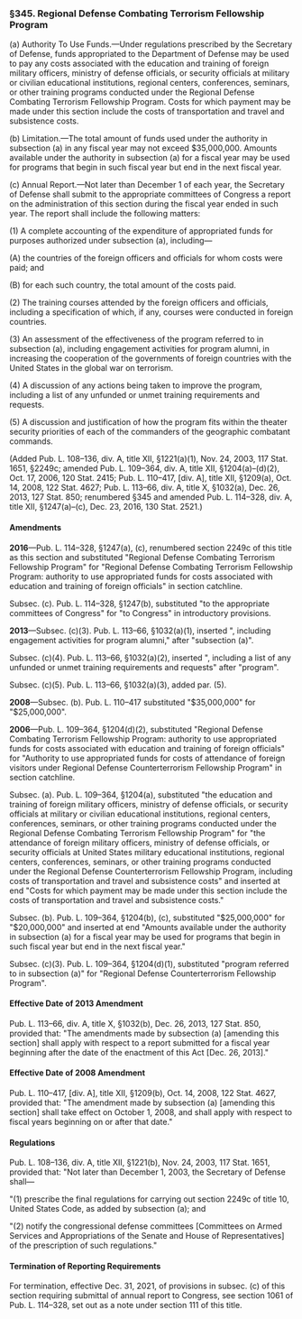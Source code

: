 ### §345. Regional Defense Combating Terrorism Fellowship Program ###

(a) Authority To Use Funds.—Under regulations prescribed by the Secretary of Defense, funds appropriated to the Department of Defense may be used to pay any costs associated with the education and training of foreign military officers, ministry of defense officials, or security officials at military or civilian educational institutions, regional centers, conferences, seminars, or other training programs conducted under the Regional Defense Combating Terrorism Fellowship Program. Costs for which payment may be made under this section include the costs of transportation and travel and subsistence costs.

(b) Limitation.—The total amount of funds used under the authority in subsection (a) in any fiscal year may not exceed $35,000,000. Amounts available under the authority in subsection (a) for a fiscal year may be used for programs that begin in such fiscal year but end in the next fiscal year.

(c) Annual Report.—Not later than December 1 of each year, the Secretary of Defense shall submit to the appropriate committees of Congress a report on the administration of this section during the fiscal year ended in such year. The report shall include the following matters:

(1) A complete accounting of the expenditure of appropriated funds for purposes authorized under subsection (a), including—

(A) the countries of the foreign officers and officials for whom costs were paid; and

(B) for each such country, the total amount of the costs paid.

(2) The training courses attended by the foreign officers and officials, including a specification of which, if any, courses were conducted in foreign countries.

(3) An assessment of the effectiveness of the program referred to in subsection (a), including engagement activities for program alumni, in increasing the cooperation of the governments of foreign countries with the United States in the global war on terrorism.

(4) A discussion of any actions being taken to improve the program, including a list of any unfunded or unmet training requirements and requests.

(5) A discussion and justification of how the program fits within the theater security priorities of each of the commanders of the geographic combatant commands.

(Added Pub. L. 108–136, div. A, title XII, §1221(a)(1), Nov. 24, 2003, 117 Stat. 1651, §2249c; amended Pub. L. 109–364, div. A, title XII, §1204(a)–(d)(2), Oct. 17, 2006, 120 Stat. 2415; Pub. L. 110–417, [div. A], title XII, §1209(a), Oct. 14, 2008, 122 Stat. 4627; Pub. L. 113–66, div. A, title X, §1032(a), Dec. 26, 2013, 127 Stat. 850; renumbered §345 and amended Pub. L. 114–328, div. A, title XII, §1247(a)–(c), Dec. 23, 2016, 130 Stat. 2521.)

#### Amendments ####

**2016**—Pub. L. 114–328, §1247(a), (c), renumbered section 2249c of this title as this section and substituted "Regional Defense Combating Terrorism Fellowship Program" for "Regional Defense Combating Terrorism Fellowship Program: authority to use appropriated funds for costs associated with education and training of foreign officials" in section catchline.

Subsec. (c). Pub. L. 114–328, §1247(b), substituted "to the appropriate committees of Congress" for "to Congress" in introductory provisions.

**2013**—Subsec. (c)(3). Pub. L. 113–66, §1032(a)(1), inserted ", including engagement activities for program alumni," after "subsection (a)".

Subsec. (c)(4). Pub. L. 113–66, §1032(a)(2), inserted ", including a list of any unfunded or unmet training requirements and requests" after "program".

Subsec. (c)(5). Pub. L. 113–66, §1032(a)(3), added par. (5).

**2008**—Subsec. (b). Pub. L. 110–417 substituted "$35,000,000" for "$25,000,000".

**2006**—Pub. L. 109–364, §1204(d)(2), substituted "Regional Defense Combating Terrorism Fellowship Program: authority to use appropriated funds for costs associated with education and training of foreign officials" for "Authority to use appropriated funds for costs of attendance of foreign visitors under Regional Defense Counterterrorism Fellowship Program" in section catchline.

Subsec. (a). Pub. L. 109–364, §1204(a), substituted "the education and training of foreign military officers, ministry of defense officials, or security officials at military or civilian educational institutions, regional centers, conferences, seminars, or other training programs conducted under the Regional Defense Combating Terrorism Fellowship Program" for "the attendance of foreign military officers, ministry of defense officials, or security officials at United States military educational institutions, regional centers, conferences, seminars, or other training programs conducted under the Regional Defense Counterterrorism Fellowship Program, including costs of transportation and travel and subsistence costs" and inserted at end "Costs for which payment may be made under this section include the costs of transportation and travel and subsistence costs."

Subsec. (b). Pub. L. 109–364, §1204(b), (c), substituted "$25,000,000" for "$20,000,000" and inserted at end "Amounts available under the authority in subsection (a) for a fiscal year may be used for programs that begin in such fiscal year but end in the next fiscal year."

Subsec. (c)(3). Pub. L. 109–364, §1204(d)(1), substituted "program referred to in subsection (a)" for "Regional Defense Counterterrorism Fellowship Program".

#### Effective Date of 2013 Amendment ####

Pub. L. 113–66, div. A, title X, §1032(b), Dec. 26, 2013, 127 Stat. 850, provided that: "The amendments made by subsection (a) [amending this section] shall apply with respect to a report submitted for a fiscal year beginning after the date of the enactment of this Act [Dec. 26, 2013]."

#### Effective Date of 2008 Amendment ####

Pub. L. 110–417, [div. A], title XII, §1209(b), Oct. 14, 2008, 122 Stat. 4627, provided that: "The amendment made by subsection (a) [amending this section] shall take effect on October 1, 2008, and shall apply with respect to fiscal years beginning on or after that date."

#### Regulations ####

Pub. L. 108–136, div. A, title XII, §1221(b), Nov. 24, 2003, 117 Stat. 1651, provided that: "Not later than December 1, 2003, the Secretary of Defense shall—

"(1) prescribe the final regulations for carrying out section 2249c of title 10, United States Code, as added by subsection (a); and

"(2) notify the congressional defense committees [Committees on Armed Services and Appropriations of the Senate and House of Representatives] of the prescription of such regulations."

#### Termination of Reporting Requirements ####

For termination, effective Dec. 31, 2021, of provisions in subsec. (c) of this section requiring submittal of annual report to Congress, see section 1061 of Pub. L. 114–328, set out as a note under section 111 of this title.